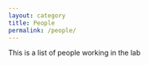 ```yaml
---
layout: category
title: People
permalink: /people/
---
```


This is a list of people working in the lab
